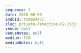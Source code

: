 ```yaml
---
sequence: 3
date: 2018-08-05
imdbId: tt0024471
slug: private-detective-62-1933
venue: null
venueNotes: null
medium: TCM
mediumNotes: null
---
```


